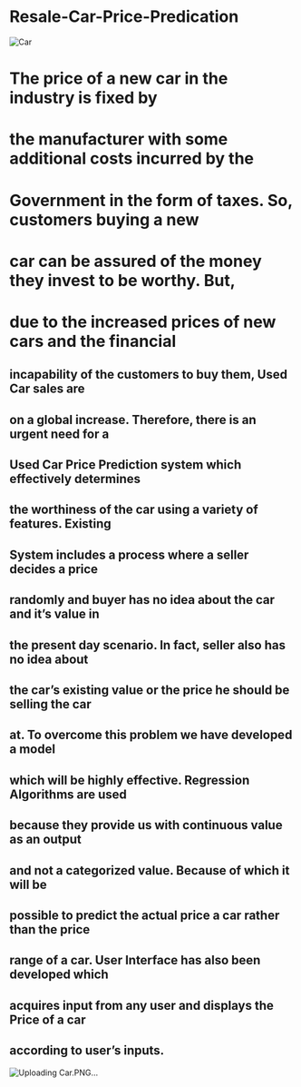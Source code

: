 # Resale-Car-Price-Predication


![Car](https://user-images.githubusercontent.com/93221488/173780687-a25903a9-f10d-41cd-899b-fc619cb1f232.PNG)


# The price of a new car in the industry is fixed by
# the manufacturer with some additional costs incurred by the
# Government in the form of taxes. So, customers buying a new
# car can be assured of the money they invest to be worthy. But,
# due to the increased prices of new cars and the financial
## incapability of the customers to buy them, Used Car sales are
## on a global increase. Therefore, there is an urgent need for a
## Used Car Price Prediction system which effectively determines
## the worthiness of the car using a variety of features. Existing
## System includes a process where a seller decides a price
## randomly and buyer has no idea about the car and it’s value in
## the present day scenario. In fact, seller also has no idea about
## the car’s existing value or the price he should be selling the car
## at. To overcome this problem we have developed a model
## which will be highly effective. Regression Algorithms are used
## because they provide us with continuous value as an output
## and not a categorized value. Because of which it will be
## possible to predict the actual price a car rather than the price
## range of a car. User Interface has also been developed which
## acquires input from any user and displays the Price of a car
## according to user’s inputs.

![Uploading Car.PNG…]()
